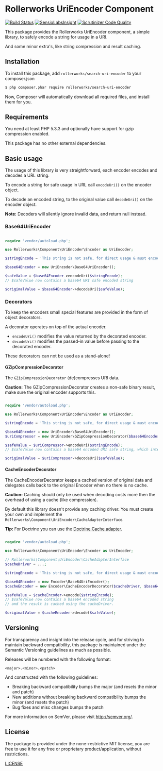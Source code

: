 ﻿Rollerworks UriEncoder Component
================================

[![Build Status](https://secure.travis-ci.org/rollerworks/rollerworks-uri-encoder.png?branch=master)](http://travis-ci.org/rollerworks/rollerworks-uri-encoder)
[![SensioLabsInsight](https://insight.sensiolabs.com/projects/0b197295-cc98-4425-afe6-ad2b59283db6/mini.png)](https://insight.sensiolabs.com/projects/0b197295-cc98-4425-afe6-ad2b59283db6)
[![Scrutinizer Code Quality](https://scrutinizer-ci.com/g/rollerworks/rollerworks-uri-encoder/badges/quality-score.png?b=master)](https://scrutinizer-ci.com/g/rollerworks/rollerworks-uri-encoder/?branch=master)

This package provides the Rollerworks UriEncoder component,
a simple library, to safely encode a string for usage in a URI.

And some minor extra's, like string compression and result caching.

Installation
------------

To install this package, add `rollerworks/search-uri-encoder` to your composer.json

```bash
$ php composer.phar require rollerworks/search-uri-encoder
```

Now, Composer will automatically download all required files, and install them
for you.

Requirements
------------

You need at least PHP 5.3.3 and optionally have support for gzip compression
enabled.

This package has no other external dependencies.

Basic usage
-----------

The usage of this library is very straightforward, each encoder encodes and decodes
a URL string.

To encode a string for safe usage in URL call `encodeUri()` on the encoder object.

To decode an encoded string, to the original value call `decodeUri()` on the encoder object.

**Note:** Decoders will silently ignore invalid data, and return null instead.

### Base64UriEncoder

```php

require 'vendor/autoload.php';

use Rollerworks\Component\UriEncoder\Encoder as UriEncoder;

$stringEncode = 'This string is not safe, for direct usage & must encoded';

$base64Encoder = new UriEncoder\Base64UriEncoder();

$safeValue = $base64Encoder->encodeUri($stringEncode);
// $safeValue now contains a base64 URI safe encoded string

$originalValue = $base64Encoder->decodeUri($safeValue);
```

### Decorators

To keep the encoders small special features are provided in the form
of object decorators.

A decorator operates on top of the actual encoder.

* `encodeUri()` modifies the value returned by the decorated encoder.
* `decodeUri()` modifies the passed-in value before passing to the decorated encoder.

These decorators can not be used as a stand-alone!

#### GZipCompressionDecorator

The `GZipCompressionDecorator` (de)compresses URI data.

**Caution:** The GZipCompressionDecorator creates a non-safe binary result,
make sure the original encoder supports this.

```php

require 'vendor/autoload.php';

use Rollerworks\Component\UriEncoder\Encoder as UriEncoder;

$stringEncode = 'This string is not safe, for direct usage & must encoded';

$base64Encoder = new UriEncoder\Base64UriEncoder();
$uriCompressor = new UriEncoder\GZipCompressionDecorator($base64Encoder);

$safeValue = $uriCompressor->encodeUri($stringEncode);
// $safeValue now contains a base64 encoded URI safe string, which internally contains the compressed result.

$originalValue = $uriCompressor->decodeUri($safeValue);
```

#### CacheEncoderDecorator

The CacheEncoderDecorator keeps a cached version of original data
and delegates calls back to the original Encoder when no there is no cache.

**Caution:** Caching should only be used when decoding costs more then the
overhead of using a cache (like compression).

By default this library doesn't provide any caching driver.
You must create your own and implement the `Rollerworks\Component\UriEncoder\CacheAdapterInterface`.

**Tip:** For Doctrine you can use the [Doctrine Cache adapter](https://github.com/rollerworks/uri-encoder-doctrine-cache).

```php

require 'vendor/autoload.php';

use Rollerworks\Component\UriEncoder\Encoder as UriEncoder;

// Rollerworks\Component\UriEncoder\CacheAdapterInterface
$cacheDriver = ...;

$stringEncode = 'This string is not safe, for direct usage & must encoded';

$base64Encoder = new Encoder\Base64UriEncoder();
$cacheEncoder = new Encoder\CacheEncoderDecorator($cacheDriver, $base64Encoder);

$safeValue = $cacheEncoder->encode($stringEncode);
// $safeValue now contains a base64 encoded string
// and the result is cached using the cacheDriver.

$originalValue = $cacheEncoder->decode($safeValue);
```

Versioning
----------

For transparency and insight into the release cycle, and for striving
to maintain backward compatibility, this package is maintained under
the Semantic Versioning guidelines as much as possible.

Releases will be numbered with the following format:

`<major>.<minor>.<patch>`

And constructed with the following guidelines:

* Breaking backward compatibility bumps the major (and resets the minor and patch)
* New additions without breaking backward compatibility bumps the minor (and resets the patch)
* Bug fixes and misc changes bumps the patch

For more information on SemVer, please visit <http://semver.org/>.

License
-------

The package is provided under the none-restrictive MIT license,
you are free to use it for any free or proprietary product/application,
without restrictions.

[LICENSE](LICENSE)

